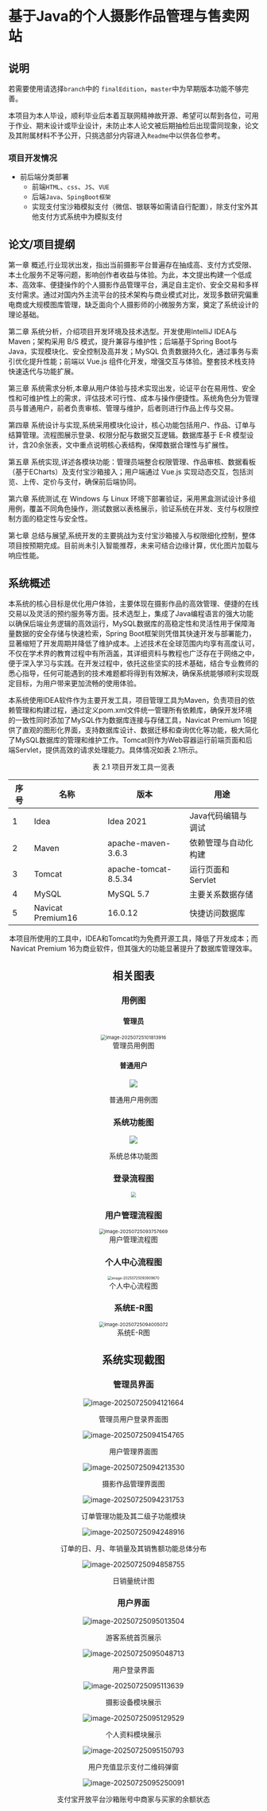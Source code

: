 # 基于Java的个人摄影作品管理与售卖网站

## 说明

若需要使用请选择`branch`中的 `finalEdition`，`master`中为早期版本功能不够完善。

本项目为本人毕设，顺利毕业后本着互联网精神故开源、希望可以帮到各位，可用于作业、期末设计或毕业设计，未防止本人论文被后期抽检后出现雷同现象，论文及其附属材料不予公开，只挑选部分内容进入`Readme`中以供各位参考。



### 项目开发情况

+ 前后端分类部署
  + 前端`HTML`、`css`、`JS`、`VUE`
  + 后端`Java`、`SpingBoot框架`
  + 实现支付宝沙箱模拟支付（微信、银联等如需请自行配置），除支付宝外其他支付方式系统中为模拟支付

## 论文/项目提纲

第一章 概述,行业现状出发，指出当前摄影平台普遍存在抽成高、支付方式受限、本土化服务不足等问题，影响创作者收益与体验。为此，本文提出构建一个低成本、高效率、便捷操作的个人摄影作品管理平台，满足自主定价、安全交易和多样支付需求。通过对国内外主流平台的技术架构与商业模式对比，发现多数研究偏重电商或大规模图库管理，缺乏面向个人摄影师的小微服务方案，奠定了系统设计的理论基础。

第二章 系统分析，介绍项目开发环境及技术选型。开发使用IntelliJ IDEA与 Maven；架构采用 B/S 模式，提升兼容与维护性；后端基于Spring Boot与 Java，实现模块化、安全控制及高并发；MySQL 负责数据持久化，通过事务与索引优化提升性能；前端以 Vue.js 组件化开发，增强交互与体验。整套技术栈支持快速迭代与功能扩展。

第三章 系统需求分析,本章从用户体验与技术实现出发，论证平台在易用性、安全性和可维护性上的需求，评估技术可行性、成本与操作便捷性。系统角色分为管理员与普通用户，前者负责审核、管理与维护，后者则进行作品上传与交易。

第四章 系统设计与实现,系统采用模块化设计，核心功能包括用户、作品、订单与结算管理。流程图展示登录、权限分配与数据交互逻辑。数据库基于 E-R 模型设计，含20余张表，文中重点说明核心表结构，保障数据合理性与扩展性。

第五章 系统实现,详述各模块功能：管理员端整合权限管理、作品审核、数据看板（基于ECharts）及支付宝沙箱接入；用户端通过 Vue.js 实现动态交互，包括浏览、上传、定价与支付，确保前后端协同。

第六章 系统测试,在 Windows 与 Linux 环境下部署验证，采用黑盒测试设计多组用例，覆盖不同角色操作，测试数据以表格展示，验证系统在并发、支付与权限控制方面的稳定性与安全性。

第七章 总结与展望,系统开发的主要挑战为支付宝沙箱接入与权限细化控制，整体项目按预期完成。目前尚未引入智能推荐，未来可结合边缘计算，优化图片加载与响应性能。

## 系统概述

本系统的核心目标是优化用户体验，主要体现在摄影作品的高效管理、便捷的在线交易以及灵活的预约服务等方面。技术选型上，集成了Java编程语言的强大功能以确保后端业务逻辑的高效运行，MySQL数据库的高稳定性和灵活性用于保障海量数据的安全存储与快速检索，Spring Boot框架则凭借其快速开发与部署能力，显著缩短了开发周期并降低了维护成本。上述技术在全球范围内均享有高度认可，不仅在学术界的教育过程中有所涵盖，其详细资料与教程也广泛存在于网络之中，便于深入学习与实践。在开发过程中，依托这些坚实的技术基础，结合专业教师的悉心指导，任何可能遇到的技术难题都将得到有效解决，确保系统能够顺利实现既定目标，为用户带来更加流畅的使用体验。

本系统使用IDEA软件作为主要开发工具，项目管理工具为Maven，负责项目的依赖管理和构建过程，通过定义pom.xml文件统一管理所有依赖库，确保开发环境的一致性同时添加了MySQL作为数据库连接与存储工具，Navicat Premium 16提供了直观的图形化界面，支持数据库设计、数据迁移和查询优化等功能，极大简化了MySQL数据库的管理和维护工作。Tomcat则作为Web容器运行前端页面和后端Servlet，提供高效的请求处理能力。具体情况如表 2.1所示。

<center>表 2.1 项目开发工具一览表

| 序号 | 名称              | 版本                 | 用途                 |
| ---- | ----------------- | -------------------- | -------------------- |
| 1    | Idea              | Idea 2021            | Java代码编辑与调试   |
| 2    | Maven             | apache-maven-3.6.3   | 依赖管理与自动化构建 |
| 3    | Tomcat            | apache-tomcat-8.5.34 | 运行页面和Servlet    |
| 4    | MySQL             | MySQL 5.7            | 主要关系数据存储     |
| 5    | Navicat Premium16 | 16.0.12              | 快捷访问数据库       |

本项目所使用的工具中，IDEA和Tomcat均为免费开源工具，降低了开发成本；而Navicat Premium 16为商业软件，但其强大的功能显著提升了数据库管理效率。

## 相关图表

### 用例图

#### 管理员

<img src="./img/%E5%9F%BA%E4%BA%8EJava%E7%9A%84%E4%B8%AA%E4%BA%BA%E6%91%84%E5%BD%B1%E4%BD%9C%E5%93%81%E7%AE%A1%E7%90%86%E4%B8%8E%E5%94%AE%E5%8D%96%E7%BD%91%E7%AB%99/image-20250725101813916-1753409900471-32-1753433426455-1.png" alt="image-20250725101813916" style="zoom:67%;" />

<center> 管理员用例图

#### 普通用户

![](./img/%E5%9F%BA%E4%BA%8EJava%E7%9A%84%E4%B8%AA%E4%BA%BA%E6%91%84%E5%BD%B1%E4%BD%9C%E5%93%81%E7%AE%A1%E7%90%86%E4%B8%8E%E5%94%AE%E5%8D%96%E7%BD%91%E7%AB%99/%E7%94%A8%E6%88%B7%E7%94%A8%E4%BE%8B%E5%9B%BE.png)

<center>普通用户用例图

### 系统功能图

![](./img/基于Java的个人摄影作品管理与售卖网站/基于Java的个人摄影作品管理网站的设计与实现v2.drawio.png)

<center>系统总体功能图

### 登录流程图

<img src="./img/%E5%9F%BA%E4%BA%8EJava%E7%9A%84%E4%B8%AA%E4%BA%BA%E6%91%84%E5%BD%B1%E4%BD%9C%E5%93%81%E7%AE%A1%E7%90%86%E4%B8%8E%E5%94%AE%E5%8D%96%E7%BD%91%E7%AB%99/%E7%99%BB%E5%BD%95%E6%B5%81%E7%A8%8B%E5%9B%BE.png" style="zoom: 67%;" />

### 用户管理流程图

<img src="./img/%E5%9F%BA%E4%BA%8EJava%E7%9A%84%E4%B8%AA%E4%BA%BA%E6%91%84%E5%BD%B1%E4%BD%9C%E5%93%81%E7%AE%A1%E7%90%86%E4%B8%8E%E5%94%AE%E5%8D%96%E7%BD%91%E7%AB%99/image-20250725093757669.png" alt="image-20250725093757669" style="zoom: 67%;" />

<center>用户管理流程图

### 个人中心流程图



<img src="./img/%E5%9F%BA%E4%BA%8EJava%E7%9A%84%E4%B8%AA%E4%BA%BA%E6%91%84%E5%BD%B1%E4%BD%9C%E5%93%81%E7%AE%A1%E7%90%86%E4%B8%8E%E5%94%AE%E5%8D%96%E7%BD%91%E7%AB%99/image-20250725093909670.png" alt="image-20250725093909670" style="zoom:50%;" />


<center>个人中心流程图

### 系统E-R图

<img src="./img/%E5%9F%BA%E4%BA%8EJava%E7%9A%84%E4%B8%AA%E4%BA%BA%E6%91%84%E5%BD%B1%E4%BD%9C%E5%93%81%E7%AE%A1%E7%90%86%E4%B8%8E%E5%94%AE%E5%8D%96%E7%BD%91%E7%AB%99/image-20250725094005072-1753409731847-6.png" alt="image-20250725094005072" style="zoom:67%;" />

<center>系统E-R图

## 系统实现截图

### 管理员界面

![image-20250725094121664](./img/%E5%9F%BA%E4%BA%8EJava%E7%9A%84%E4%B8%AA%E4%BA%BA%E6%91%84%E5%BD%B1%E4%BD%9C%E5%93%81%E7%AE%A1%E7%90%86%E4%B8%8E%E5%94%AE%E5%8D%96%E7%BD%91%E7%AB%99/image-20250725094121664-1753409736282-8.png)

<center>管理员用户登录界面图

![image-20250725094154765](./img/%E5%9F%BA%E4%BA%8EJava%E7%9A%84%E4%B8%AA%E4%BA%BA%E6%91%84%E5%BD%B1%E4%BD%9C%E5%93%81%E7%AE%A1%E7%90%86%E4%B8%8E%E5%94%AE%E5%8D%96%E7%BD%91%E7%AB%99/image-20250725094154765-1753409739490-10.png)

<center>用户管理界面图

![image-20250725094213530](./img/%E5%9F%BA%E4%BA%8EJava%E7%9A%84%E4%B8%AA%E4%BA%BA%E6%91%84%E5%BD%B1%E4%BD%9C%E5%93%81%E7%AE%A1%E7%90%86%E4%B8%8E%E5%94%AE%E5%8D%96%E7%BD%91%E7%AB%99/image-20250725094213530-1753409742647-12.png)

<center>摄影作品管理界面图

![image-20250725094231753](./img/%E5%9F%BA%E4%BA%8EJava%E7%9A%84%E4%B8%AA%E4%BA%BA%E6%91%84%E5%BD%B1%E4%BD%9C%E5%93%81%E7%AE%A1%E7%90%86%E4%B8%8E%E5%94%AE%E5%8D%96%E7%BD%91%E7%AB%99/image-20250725094231753-1753409744920-14.png)

<center>订单管理功能及其二级子功能模块

![image-20250725094248916](./img/%E5%9F%BA%E4%BA%8EJava%E7%9A%84%E4%B8%AA%E4%BA%BA%E6%91%84%E5%BD%B1%E4%BD%9C%E5%93%81%E7%AE%A1%E7%90%86%E4%B8%8E%E5%94%AE%E5%8D%96%E7%BD%91%E7%AB%99/image-20250725094248916-1753409746774-16.png)

<center>订单的日、月、年销量及其销售额功能总体分布

![image-20250725094858755](./img/%E5%9F%BA%E4%BA%8EJava%E7%9A%84%E4%B8%AA%E4%BA%BA%E6%91%84%E5%BD%B1%E4%BD%9C%E5%93%81%E7%AE%A1%E7%90%86%E4%B8%8E%E5%94%AE%E5%8D%96%E7%BD%91%E7%AB%99/image-20250725094858755-1753409765523-18.png)

<center>日销量统计图

### 用户界面

![image-20250725095013504](./img/%E5%9F%BA%E4%BA%8EJava%E7%9A%84%E4%B8%AA%E4%BA%BA%E6%91%84%E5%BD%B1%E4%BD%9C%E5%93%81%E7%AE%A1%E7%90%86%E4%B8%8E%E5%94%AE%E5%8D%96%E7%BD%91%E7%AB%99/image-20250725095013504-1753409767631-20.png)

<center>游客系统首页展示

![image-20250725095048713](./img/%E5%9F%BA%E4%BA%8EJava%E7%9A%84%E4%B8%AA%E4%BA%BA%E6%91%84%E5%BD%B1%E4%BD%9C%E5%93%81%E7%AE%A1%E7%90%86%E4%B8%8E%E5%94%AE%E5%8D%96%E7%BD%91%E7%AB%99/image-20250725095048713-1753409769575-22.png)

<center>用户登录界面

![image-20250725095113639](./img/%E5%9F%BA%E4%BA%8EJava%E7%9A%84%E4%B8%AA%E4%BA%BA%E6%91%84%E5%BD%B1%E4%BD%9C%E5%93%81%E7%AE%A1%E7%90%86%E4%B8%8E%E5%94%AE%E5%8D%96%E7%BD%91%E7%AB%99/image-20250725095113639-1753409772297-24.png)

<center>摄影设备模块展示

![image-20250725095129529](./img/%E5%9F%BA%E4%BA%8EJava%E7%9A%84%E4%B8%AA%E4%BA%BA%E6%91%84%E5%BD%B1%E4%BD%9C%E5%93%81%E7%AE%A1%E7%90%86%E4%B8%8E%E5%94%AE%E5%8D%96%E7%BD%91%E7%AB%99/image-20250725095129529-1753409774177-26.png)

<center>个人资料模块展示

![image-20250725095150793](./img/%E5%9F%BA%E4%BA%8EJava%E7%9A%84%E4%B8%AA%E4%BA%BA%E6%91%84%E5%BD%B1%E4%BD%9C%E5%93%81%E7%AE%A1%E7%90%86%E4%B8%8E%E5%94%AE%E5%8D%96%E7%BD%91%E7%AB%99/image-20250725095150793-1753409776075-28.png)

<center>用户充值显示支付二维码弹窗

![image-20250725095250091](./img/%E5%9F%BA%E4%BA%8EJava%E7%9A%84%E4%B8%AA%E4%BA%BA%E6%91%84%E5%BD%B1%E4%BD%9C%E5%93%81%E7%AE%A1%E7%90%86%E4%B8%8E%E5%94%AE%E5%8D%96%E7%BD%91%E7%AB%99/image-20250725095250091-1753409778047-30.png)

<center>支付宝开放平台沙箱账号中商家与买家的余额状态